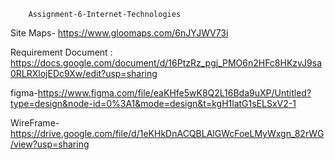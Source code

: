 
        Assignment-6-Internet-Technologies

Site Maps- https://www.gloomaps.com/6nJYJWV73i

Requirement Document : https://docs.google.com/document/d/16PtzRz_pgj_PMO6n2HFc8HKzvJ9sa0RLRXlojEDc9Xw/edit?usp=sharing

figma-https://www.figma.com/file/eaKHfe5wK8Q2L16Bda9uXP/Untitled?type=design&node-id=0%3A1&mode=design&t=kgH1latG1sELSxV2-1

WireFrame- https://drive.google.com/file/d/1eKHkDnACQBLAlGWcFoeLMyWxgn_82rWG/view?usp=sharing